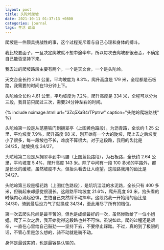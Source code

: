 ```yaml
---
layout: post
title: 头陀岭爬坡
date: 2021-10-11 01:37:13 +0800
categories: journal
tags: 生活 运动
---
```


爬坡是一件颇具挑战性的事，这个过程充斥着与自己心理和身体的搏斗。

我比较要面子，一旦决定爬坡就不想中途牵车，所以每次去爬坡都很忐忑，不确定自己能否坚持下来。

我去过的爬坡路段主要有两个，一个是天文台，一个是头陀岭。

天文台全长约 2.16 公里，平均坡度为 8.3%，爬升高度是 179 米，全程都是石板路，我需要的时间在13分钟上下。

头陀岭全长约 4.61 公里，平均坡度为 7.2%，爬升高度是 334 米，全程可以分为三段，我目前只爬过三次，需要24分钟左右的时间。

{% include nximage.html url="3Zq5XaB4rTPptrw" caption="头陀岭爬坡路线" %}

头陀岭第一段是从范墓铁门到拥翠亭（上图黄色路段），为沥青路，全长约 1.25 公里，平均坡度 7.9%，爬升高度 98 米，刚开始有一个大的陡坡，爬上去之后坡度小了很多，每一段坡也不长，难度不算很大。对于这段路，我用的齿比是 34/25，陡坡换成 34/27。

头陀岭第二段是从拥翠亭到中马腰（上图蓝色路段），为石板路，全长约 2.64 公里，平均坡度 5.4%，爬升高度 143 米。除了中间有一段 100 多米的平路外，都是长长的缓坡，虽然坡度不大，但抬头看去让人绝望。这段路我用的齿比是 34/27。

头陀岭第三段是樱花路（上图红色路段），是坑坑洼洼的水泥路，全长只有 400 多米，但骑起来却感觉很漫长。这段路平均坡度 21.6%，爬升高度 93 米，抬头看的时候内心涌起恐惧，生怕自己突然踩不动摔车。这段路我一开始用的齿比是 34/30，骑到最后没力气了就换成 34/34，至此用尽了所有的档位。

第一次去爬头陀岭是最辛苦的，但也是成绩最好的一次，虽然惨败给了一位小姐姐。爬了三次之后，我开始觉得这段路也并不可怕。虽说如此，爬的过程还是艰辛，一直在心里给自己鼓劲——坚持下去，不要停止踩踏。不过，真的到了极限的话，不管心里是怎么想的，骑不动就是骑不动。

身体是最诚实的，也是最容易认输的。
 